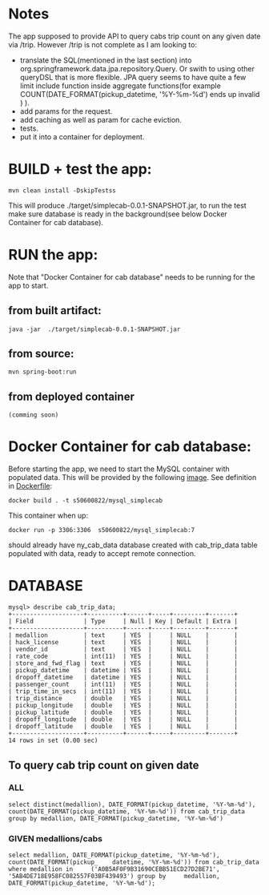 # Notes
  The app supposed to provide API to query cabs trip count on any given date via /trip. However /trip is not complete as I am looking to:
  - translate the SQL(mentioned in the last section) into org.springframework.data.jpa.repository.Query. Or swith to using other queryDSL that is more flexible. JPA query seems to have quite a few limit include function inside aggregate functions(for example COUNT(DATE_FORMAT(pickup_datetime, '%Y-%m-%d') ends up invalid ) ).
  - add params for the request.
  - add caching as well as param for cache eviction.
  - tests.
  - put it into a container for deployment.

# BUILD + test the app:
    mvn clean install -DskipTestss
This will produce ./target/simplecab-0.0.1-SNAPSHOT.jar, to run the test make sure database is ready in the background(see below Docker Container for cab database).

# RUN the app:
Note that "Docker Container for cab database" needs to be running for the app to start.
## from built artifact:
    java -jar  ./target/simplecab-0.0.1-SNAPSHOT.jar
## from source:
    mvn spring-boot:run
## from deployed container
    (comming soon)

# Docker Container for cab database:
Before starting the app, we need to start the MySQL container with populated data. This will be provided by the following [image](https://cloud.docker.com/u/s50600822/repository/docker/s50600822/mysql_simplecab). See definition in [Dockerfile](https://github.com/s50600822/nycab/blob/master/scripts/Dockerfile):

    docker build . -t s50600822/mysql_simplecab

This container when up:

    docker run -p 3306:3306  s50600822/mysql_simplecab:7
should already have ny_cab_data database created with cab_trip_data table populated with data, ready to accept remote connection.

# DATABASE

    mysql> describe cab_trip_data;
    +--------------------+----------+------+-----+---------+-------+
    | Field              | Type     | Null | Key | Default | Extra |
    +--------------------+----------+------+-----+---------+-------+
    | medallion          | text     | YES  |     | NULL    |       |
    | hack_license       | text     | YES  |     | NULL    |       |
    | vendor_id          | text     | YES  |     | NULL    |       |
    | rate_code          | int(11)  | YES  |     | NULL    |       |
    | store_and_fwd_flag | text     | YES  |     | NULL    |       |
    | pickup_datetime    | datetime | YES  |     | NULL    |       |
    | dropoff_datetime   | datetime | YES  |     | NULL    |       |
    | passenger_count    | int(11)  | YES  |     | NULL    |       |
    | trip_time_in_secs  | int(11)  | YES  |     | NULL    |       |
    | trip_distance      | double   | YES  |     | NULL    |       |
    | pickup_longitude   | double   | YES  |     | NULL    |       |
    | pickup_latitude    | double   | YES  |     | NULL    |       |
    | dropoff_longitude  | double   | YES  |     | NULL    |       |
    | dropoff_latitude   | double   | YES  |     | NULL    |       |
    +--------------------+----------+------+-----+---------+-------+
    14 rows in set (0.00 sec)

## To query cab trip count on given date
### ALL
    select distinct(medallion), DATE_FORMAT(pickup_datetime, '%Y-%m-%d'), count(DATE_FORMAT(pickup_datetime, '%Y-%m-%d')) from cab_trip_data group by medallion, DATE_FORMAT(pickup_datetime, '%Y-%m-%d')

### GIVEN medallions/cabs
    select medallion, DATE_FORMAT(pickup_datetime, '%Y-%m-%d'), count(DATE_FORMAT(pickup_    datetime, '%Y-%m-%d')) from cab_trip_data  where medallion in     ('A0B5AF0F9B31690CEBB51ECD27D2BE71', '5AB4DE718E958FC082557F03BF439493') group by     medallion, DATE_FORMAT(pickup_datetime, '%Y-%m-%d');